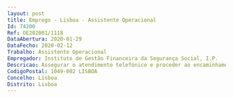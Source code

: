 ```yaml
--- 
layout: post
title: Emprego - Lisboa - Assistente Operacional
Id: 74200
Ref: OE202001/1118
DataAbertura: 2020-01-29
DataFecho: 2020-02-12
Trabalho: Assistente Operacional
Empregador: Instituto de Gestão Financeira da Segurança Social, I.P.
Descricao: Assegurar o atendimento telefónico e proceder ao encaminhamento adequado das chamadas telefónicas Realizar as ligações telefónicas solicitadas pelas unidades orgânicas Prestar informações genéricas Detetar anomalias no sistema de telecomunicações e proceder ao seu reporte, com vista ao seu diagnóstico e correção.
CodigoPostal: 1049-002 LISBOA
Concelho: Lisboa
Distrito: Lisboa
--- 
```

